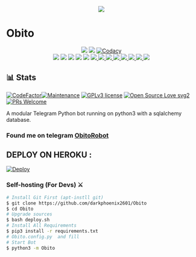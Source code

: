 <p align="center">
   <img src="https://preview.redd.it/7o581y1i7jo61.jpg?auto=webp&s=cbb1270afd1e691dd518526555539d8a010cf661">
</p>

# Obito

<p align="center">
    <a href="https://www.python.org/" alt="made-with-python"> <img src="https://img.shields.io/badge/Made%20with-Python-black.svg?style=flat-square&logo=python&logoColor=blue&color=red" /></a>
    <a href="https://github.com/darkphoenix2601/Obito/graphs/commit-activity" alt="Maintenance"> <img src="https://img.shields.io/badge/Maintained%3F-yes-red.svg?style=flat-square" /></a>
    <a href="https://app.codacy.com/gh/darkphoenix2601/Obito/dashboard"> <img src="https://img.shields.io/codacy/grade/a723cb464d5a4d25be3152b5d71de82d?color=red&logo=codacy&style=flat-square" alt="Codacy" /></a><br>
    <a href="https://github.com/darkphoenix2601/Obito"> <img src="https://img.shields.io/github/repo-size/darkphoenix2601/Obito?color=red&logo=github&logoColor=blue&style=flat-square" /></a>
    <a href="https://github.com/darkphoenix2601/Obito/commits/main"> <img src="https://img.shields.io/github/last-commit/darkphoenix2601/Obito?color=red&logo=github&logoColor=blue&style=flat-square" /></a>
    <a href="https://github.com/darkphoenix2601/Obito/issues"> <img src="https://img.shields.io/github/issues/darkphoenix2601/Obito?color=red&logo=github&logoColor=blue&style=flat-square" /></a>
    <a href="https://github.com/darkphoenix2601/Obito/network/members"> <img src="https://img.shields.io/github/forks/darkphoenix2601/Obito?color=red&logo=github&logoColor=blue&style=flat-square" /></a>  
    <a href="https://github.com/darkphoenix2601/Obito/network/members"> <img src="https://img.shields.io/github/stars/darkphoenix2601/Obito?color=red&logo=github&logoColor=blue&style=flat-square" /></a>
    <a href="https://github.com/darkphoenix2601/Obito/graphs/contributors" alt="GitHub contributors"> <img src="https://img.shields.io/github/contributors/darkphoenix2601/Obito?style=flat&logo=github" /> </a>
    <a href="https://github.com/darkphoenix2601/Obito/pulls" alt="GitHub closed pull requests"> <img src="https://img.shields.io/github/issues-pr-closed-raw/darkphoenix2601/Obito?color=success" /> </a>
    <a href="https://github.com/darkphoenix2601/Obito" alt="GitHub release (latest by date including pre-releases)"> <img src="https://img.shields.io/github/v/release/darkphoenix2601/Obito?include_prereleases?style=flat&logo=github" /> </a>
    <a href="https://github.com/darkphoenix2601/Obito" alt="Docker!"> <img src="https://aleen42.github.io/badges/src/docker.svg" /> </a>
    <a href="https://github.com/darkphoenix2601/Obito/blob/master/LICENSE" alt="GPLv3 license"> <img src="https://img.shields.io/badge/License-GPLv3-blue.svg" /> </a>
    <a href="https://t.me/Miss_Akshi_updates" alt="Telegram!"> <img src="https://aleen42.github.io/badges/src/telegram.svg" /> </a>
    <a href="https://discord.gg/nDD97pXBzK" alt="Discord"> <img src="https://img.shields.io/discord/465068856692441090?style=flat&logo=discord&color=blue" /> </a>
    <a href="" alt="darkphoenix2601"> <img src="https://img.shields.io/badge/Built%20by-Darkphoenix-red" /> </a>
    </p>

## 📊 Stats
[![CodeFactor](https://www.codefactor.io/repository/github/darkphoenix2601/obito/badge?s=b4af8a5e53662d173f7fe1a3c0ea2579962cba61)](https://www.codefactor.io/repository/github/darkphoenix2601/obito)[![Maintenance](https://img.shields.io/badge/Maintained%3F-yes-green.svg)](https://GitHub.com/Naereen/StrapDown.js/graphs/commit-activity) [![GPLv3 license](https://img.shields.io/badge/License-GPLv3-blue.svg)](https://perso.crans.org/besson/LICENSE.html) [![Open Source Love svg2](https://badges.frapsoft.com/os/v2/open-source.svg?v=103)](https://github.com/ellerbrock/open-source-badges/) [![PRs Welcome](https://img.shields.io/badge/PRs-welcome-brightgreen.svg?style=flat-square)](https://makeapullrequest.com)

A modular Telegram Python bot running on python3 with a sqlalchemy database.

### Found me on telegram [ObitoRobot](https://t.me/Obito2_0_bot)

## DEPLOY ON HEROKU :

[![Deploy](https://www.herokucdn.com/deploy/button.svg)](https://heroku.com/deploy?template=https://github.com/darkphoenix2601/Obito)

### Self-hosting (For Devs) ⚔
```sh
# Install Git First (apt-instll git)
$ git clone https://github.com/darkphoenix2601/Obito
$ cd Obito
# Upgrade sources
$ bash deploy.sh
# Install All Requirements 
$ pip3 install -r requirements.txt
# Obito.config.py  and fill
# Start Bot 
$ python3 -m Obito
```


